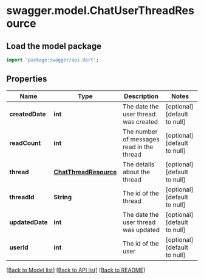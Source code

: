 # swagger.model.ChatUserThreadResource

## Load the model package
```dart
import 'package:swagger/api.dart';
```

## Properties
Name | Type | Description | Notes
------------ | ------------- | ------------- | -------------
**createdDate** | **int** | The date the user thread was created | [optional] [default to null]
**readCount** | **int** | The number of messages read in the thread | [optional] [default to null]
**thread** | [**ChatThreadResource**](ChatThreadResource.md) | The details about the thread | [optional] [default to null]
**threadId** | **String** | The id of the thread | [optional] [default to null]
**updatedDate** | **int** | The date the user thread was updated | [optional] [default to null]
**userId** | **int** | The id of the user | [optional] [default to null]

[[Back to Model list]](../README.md#documentation-for-models) [[Back to API list]](../README.md#documentation-for-api-endpoints) [[Back to README]](../README.md)


